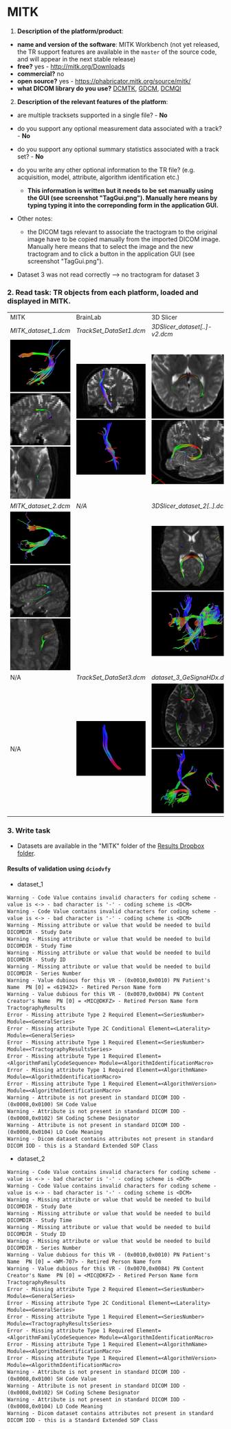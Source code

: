 # MITK

1. **Description of the platform/product**:
 * **name and version of the software**: MITK Workbench (not yet released, the TR support features are available in the `master` of the source code, and will appear in the next stable release)
 * **free?** yes - http://mitk.org/Downloads
 * **commercial?** no
 * **open source?** yes - https://phabricator.mitk.org/source/mitk/
 * **what DICOM library do you use?** [DCMTK](http://dcmtk.org), [GDCM](http://gdcm.sourceforge.net/), [DCMQI](http://github.com/qiicr/dcmqi)

2. **Description of the relevant features of the platform**:
  - are multiple tracksets supported in a single file? - **No**
  - do you support any optional measurement data associated with a track? - **No**
  - do you support any optional summary statistics associated with a track set? - **No**
  - do you write any other optional information to the TR file? (e.g. acquisition, model, attribute, algorithm identification etc.)
    - **This information is written but it needs to be set manually using the GUI (see screenshot "TagGui.png"). Manually here means by typing typing it into the correponding form in the application GUI.**
  
  - Other notes:
    - the DICOM tags relevant to associate the tractogram to the original image have to be copied manually from the imported DICOM image. Manually here means that to select the image and the new tractogram and to click a button in the application GUI (see screenshot "TagGui.png").
   -  Dataset 3 was not read correctly --> no tractogram for dataset 3
  
### 2. Read task: TR objects from each platform, loaded and displayed in MITK.

<table> 
<tr>
  <td width="33%">MITK</td>
  <td width="33%">BrainLab</td>
  <td width="33%">3D Slicer</td>
</tr>


<!-- dataset_1 -->
<tr>
  <td><i>MITK_dataset_1.dcm</i></td>
  <td><i>TrackSet_DataSet1.dcm</i></td>
  <td><i>3DSlicer_dataset[..]-v2.dcm</i></td>
</tr>

<tr>
  <td>
    <img src="mitk/mitk_dataset_1_3D_View1_tube.png" width="200">
    <img src="mitk/mitk_dataset_1_sagittal.png" width="200">
    <img src="mitk/mitk_dataset_1_axial.png" width="200">
  </td>
   
   <td>
    <img src="mitk/brainlab_dataset_1_2D.png" width="200">
    <img src="mitk/brainlab_dataset_1_3D.png" width="200">
   </td>
   
   <td>
    <img src="mitk/slicer_dataset_1_2D.png" width="200">
    <img src="mitk/slicer_dataset_1_3D.png" width="200">
   </td>
</tr>


<!-- dataset_2 -->
<tr>
  <td><i>MITK_dataset_2.dcm</i></td>
  <td><i>N/A</i></td>
  <td><i>3DSlicer_dataset_2[..].dcm</i></td>
</tr>

<tr>
   <td>
    <img src="mitk/mitk_dataset_2_3D_View1_tube.png" width="200">
    <img src="mitk/mitk_dataset_2_sagittal.png" width="200">
    <img src="mitk/mitk_dataset_2_axial.png" width="200">
   </td>
   
   <td><!-- BrainLab n/a --></td>
   
   <td>
     <img src="mitk/slicer_dataset_2_2D.png" width="200">
     <img src="mitk/slicer_dataset_2_3D.png" width="200">

   </td>

</tr>

<!-- dataset_3 -->
<tr>
  <td>N/A</td>
  <td><i>TrackSet_DataSet3.dcm</i></td>
  <td><i>dataset_3_GeSignaHDx.dcm</i></td>
</tr>

<tr>
  <td>
  N/A 
  </td>
   
  <td>
  <img src="mitk/brainlab_dataset_3_3D.png" width="200">
  </td>

  <td>
  <img src="mitk/slicer_dataset_3_2D.png" width="200">
  <img src="mitk/slicer_dataset_3_3D.png" width="200">
  </td>
  
</tr>
</table>


### 3. Write task
- Datasets are available in the "MITK" folder of the [Results Dropbox folder](https://www.dropbox.com/sh/gmy2nt1mlfk1k2w/AADIdfcLUUZ8ViAh7i6x0aana?dl=0).


#### Results of validation using `dciodvfy`

* dataset_1
```
Warning - Code Value contains invalid characters for coding scheme - value is <-> - bad character is '-' - coding scheme is <DCM>
Warning - Code Value contains invalid characters for coding scheme - value is <-> - bad character is '-' - coding scheme is <DCM>
Warning - Missing attribute or value that would be needed to build DICOMDIR - Study Date
Warning - Missing attribute or value that would be needed to build DICOMDIR - Study Time
Warning - Missing attribute or value that would be needed to build DICOMDIR - Study ID
Warning - Missing attribute or value that would be needed to build DICOMDIR - Series Number
Warning - Value dubious for this VR - (0x0010,0x0010) PN Patient's Name  PN [0] = <619432> - Retired Person Name form
Warning - Value dubious for this VR - (0x0070,0x0084) PN Content Creator's Name  PN [0] = <MIC@DKFZ> - Retired Person Name form
TractographyResults
Error - Missing attribute Type 2 Required Element=<SeriesNumber> Module=<GeneralSeries>
Error - Missing attribute Type 2C Conditional Element=<Laterality> Module=<GeneralSeries>
Error - Missing attribute Type 1 Required Element=<SeriesNumber> Module=<TractographyResultsSeries>
Error - Missing attribute Type 1 Required Element=<AlgorithmFamilyCodeSequence> Module=<AlgorithmIdentificationMacro>
Error - Missing attribute Type 1 Required Element=<AlgorithmName> Module=<AlgorithmIdentificationMacro>
Error - Missing attribute Type 1 Required Element=<AlgorithmVersion> Module=<AlgorithmIdentificationMacro>
Warning - Attribute is not present in standard DICOM IOD - (0x0008,0x0100) SH Code Value
Warning - Attribute is not present in standard DICOM IOD - (0x0008,0x0102) SH Coding Scheme Designator
Warning - Attribute is not present in standard DICOM IOD - (0x0008,0x0104) LO Code Meaning
Warning - Dicom dataset contains attributes not present in standard DICOM IOD - this is a Standard Extended SOP Class
```
* dataset_2
```
Warning - Code Value contains invalid characters for coding scheme - value is <-> - bad character is '-' - coding scheme is <DCM>
Warning - Code Value contains invalid characters for coding scheme - value is <-> - bad character is '-' - coding scheme is <DCM>
Warning - Missing attribute or value that would be needed to build DICOMDIR - Study Date
Warning - Missing attribute or value that would be needed to build DICOMDIR - Study Time
Warning - Missing attribute or value that would be needed to build DICOMDIR - Study ID
Warning - Missing attribute or value that would be needed to build DICOMDIR - Series Number
Warning - Value dubious for this VR - (0x0010,0x0010) PN Patient's Name  PN [0] = <WM-707> - Retired Person Name form
Warning - Value dubious for this VR - (0x0070,0x0084) PN Content Creator's Name  PN [0] = <MIC@DKFZ> - Retired Person Name form
TractographyResults
Error - Missing attribute Type 2 Required Element=<SeriesNumber> Module=<GeneralSeries>
Error - Missing attribute Type 2C Conditional Element=<Laterality> Module=<GeneralSeries>
Error - Missing attribute Type 1 Required Element=<SeriesNumber> Module=<TractographyResultsSeries>
Error - Missing attribute Type 1 Required Element=<AlgorithmFamilyCodeSequence> Module=<AlgorithmIdentificationMacro>
Error - Missing attribute Type 1 Required Element=<AlgorithmName> Module=<AlgorithmIdentificationMacro>
Error - Missing attribute Type 1 Required Element=<AlgorithmVersion> Module=<AlgorithmIdentificationMacro>
Warning - Attribute is not present in standard DICOM IOD - (0x0008,0x0100) SH Code Value
Warning - Attribute is not present in standard DICOM IOD - (0x0008,0x0102) SH Coding Scheme Designator
Warning - Attribute is not present in standard DICOM IOD - (0x0008,0x0104) LO Code Meaning
Warning - Dicom dataset contains attributes not present in standard DICOM IOD - this is a Standard Extended SOP Class
```